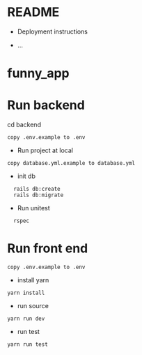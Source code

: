# README
* Deployment instructions

* ...
# funny_app
# Run backend
cd backend
```
copy .env.example to .env
```

* Run project at local
```
copy database.yml.example to database.yml
```
- init db
```
  rails db:create
  rails db:migrate
```

- Run unitest
```
  rspec
```

# Run front end
```
copy .env.example to .env
```
- install yarn
```
yarn install
```
- run source
```
yarn run dev
```
- run test
```
yarn run test
```